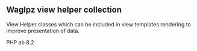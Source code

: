 ## Waglpz view helper collection 

View Helper classes which can be included in view templates rendering to improve presentation of data.

PHP ab 8.2
